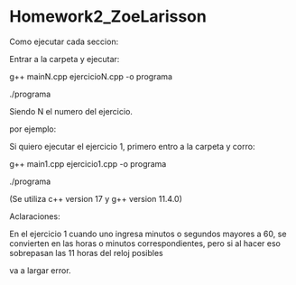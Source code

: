 # Homework2_ZoeLarisson

Como ejecutar cada seccion:

Entrar a la carpeta y ejecutar:

g++ mainN.cpp ejercicioN.cpp -o programa

./programa

Siendo N el numero del ejercicio.

por ejemplo:

Si quiero ejecutar el ejercicio 1, primero entro a la carpeta y corro:

g++ main1.cpp ejercicio1.cpp -o programa

./programa

(Se utiliza c++ version 17 y g++ version 11.4.0)

Aclaraciones:

En el ejercicio 1 cuando uno ingresa minutos o segundos mayores a 60, se convierten en las horas o minutos correspondientes, pero si al hacer eso sobrepasan las 11 horas del reloj posibles

va a largar error. 
